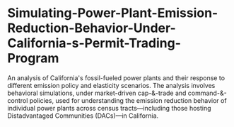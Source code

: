 # Simulating-Power-Plant-Emission-Reduction-Behavior-Under-California-s-Permit-Trading-Program
An analysis of California's fossil-fueled power plants and their response to different emission policy and elasticity scenarios. The analysis involves behavioral simulations, under market-driven cap-&-trade and command-&-control policies, used for understanding the emission reduction behavior of individual power plants across census tracts—including those hosting Distadvantaged Communities (DACs)—in California. 
